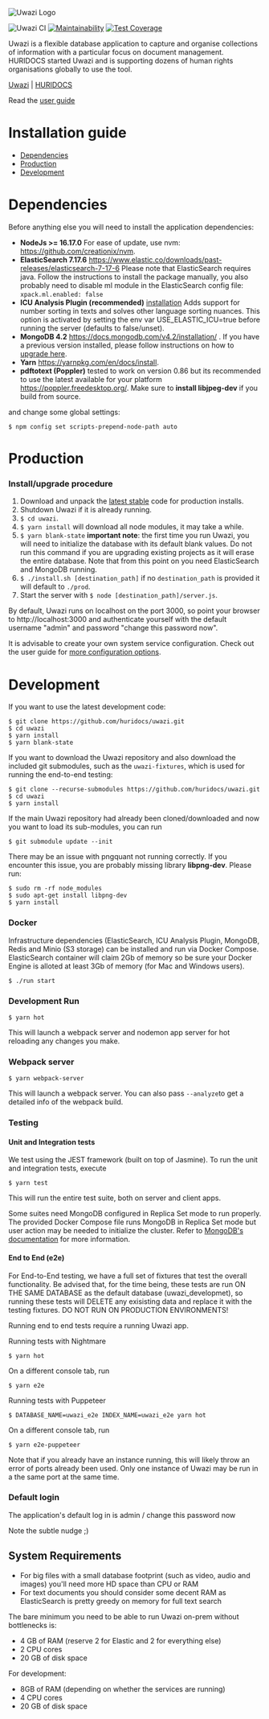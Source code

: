 <!-- @format -->

![Uwazi Logo](https://uwazi.io/assets/16369950628097kcvfquj74a.svg)

![Uwazi CI](https://github.com/huridocs/uwazi/workflows/Uwazi%20CI/badge.svg)
[![Maintainability](https://api.codeclimate.com/v1/badges/8c98a251ca64daf434f2/maintainability)](https://codeclimate.com/github/huridocs/uwazi/maintainability)
[![Test Coverage](https://api.codeclimate.com/v1/badges/8c98a251ca64daf434f2/test_coverage)](https://codeclimate.com/github/huridocs/uwazi/test_coverage)

Uwazi is a flexible database application to capture and organise collections of information with a particular focus on document management. HURIDOCS started Uwazi and is supporting dozens of human rights organisations globally to use the tool.

[Uwazi](https://www.uwazi.io/) | [HURIDOCS](https://huridocs.org/)

Read the [user guide](https://uwazi.readthedocs.io/en/latest/)

# Installation guide

- [Dependencies](#dependencies)
- [Production](#production)
- [Development](#development)

# Dependencies

Before anything else you will need to install the application dependencies:

- **NodeJs >= 16.17.0** For ease of update, use nvm: https://github.com/creationix/nvm.
- **ElasticSearch 7.17.6** https://www.elastic.co/downloads/past-releases/elasticsearch-7-17-6 Please note that ElasticSearch requires java. Follow the instructions to install the package manually, you also probably need to disable ml module in the ElasticSearch config file:
  `xpack.ml.enabled: false`
- **ICU Analysis Plugin (recommended)** [installation](https://www.elastic.co/guide/en/elasticsearch/plugins/current/analysis-icu.html#analysis-icu) Adds support for number sorting in texts and solves other language sorting nuances. This option is activated by setting the env var USE_ELASTIC_ICU=true before running the server (defaults to false/unset).
- **MongoDB 4.2** https://docs.mongodb.com/v4.2/installation/ . If you have a previous version installed, please follow instructions on how to [upgrade here](https://docs.mongodb.com/manual/release-notes/4.2-upgrade-standalone/).
- **Yarn** https://yarnpkg.com/en/docs/install.
- **pdftotext (Poppler)** tested to work on version 0.86 but its recommended to use the latest available for your platform https://poppler.freedesktop.org/. Make sure to **install libjpeg-dev** if you build from source.

and change some global settings:

```
$ npm config set scripts-prepend-node-path auto
```

# Production

### Install/upgrade procedure

1. Download and unpack the [latest stable](https://github.com/huridocs/uwazi/releases) code for production installs.
2. Shutdown Uwazi if it is already running.
3. `$ cd uwazi`.
4. `$ yarn install` will download all node modules, it may take a while.
5. `$ yarn blank-state` **important note**: the first time you run Uwazi, you will need to initialize the database with its default blank values. Do not run this command if you are upgrading existing projects as it will erase the entire database. Note that from this point on you need ElasticSearch and MongoDB running.
6. `$ ./install.sh [destination_path]` if no `destination_path` is provided it will default to `./prod`.
7. Start the server with `$ node [destination_path]/server.js`.

By default, Uwazi runs on localhost on the port 3000, so point your browser to http://localhost:3000 and authenticate yourself with the default username "admin" and password "change this password now".

It is advisable to create your own system service configuration. Check out the user guide for [more configuration options](https://github.com/huridocs/uwazi/wiki/Install-Uwazi-on-your-server).

# Development

If you want to use the latest development code:

```
$ git clone https://github.com/huridocs/uwazi.git
$ cd uwazi
$ yarn install
$ yarn blank-state
```

If you want to download the Uwazi repository and also download the included git submodules, such as the `uwazi-fixtures`, which is used for running the end-to-end testing:

```
$ git clone --recurse-submodules https://github.com/huridocs/uwazi.git
$ cd uwazi
$ yarn install
```

If the main Uwazi repository had already been cloned/downloaded and now you want to load its sub-modules, you can run

```
$ git submodule update --init
```

There may be an issue with pngquant not running correctly. If you encounter this issue, you are probably missing library **libpng-dev**. Please run:

```
$ sudo rm -rf node_modules
$ sudo apt-get install libpng-dev
$ yarn install
```

### Docker

Infrastructure dependencies (ElasticSearch, ICU Analysis Plugin, MongoDB, Redis and Minio (S3 storage) can be installed and run via Docker Compose. ElasticSearch container will claim 2Gb of memory so be sure your Docker Engine is alloted at least 3Gb of memory (for Mac and Windows users).

```shell
$ ./run start
```

### Development Run

```
$ yarn hot
```

This will launch a webpack server and nodemon app server for hot reloading any changes you make.

### Webpack server

```
$ yarn webpack-server
```

This will launch a webpack server. You can also pass `--analyze`to get a detailed info of the webpack build.

### Testing

#### Unit and Integration tests

We test using the JEST framework (built on top of Jasmine). To run the unit and integration tests, execute

```
$ yarn test
```

This will run the entire test suite, both on server and client apps.

Some suites need MongoDB configured in Replica Set mode to run properly. The provided Docker Compose file runs MongoDB in Replica Set mode but user action may be needed to initialize the cluster. Refer to [MongoDB's documentation](https://www.mongodb.com/docs/manual/tutorial/deploy-replica-set/#initiate-the-replica-set) for more information.

#### End to End (e2e)

For End-to-End testing, we have a full set of fixtures that test the overall functionality. Be advised that, for the time being, these tests are run ON THE SAME DATABASE as the default database (uwazi_developmet), so running these tests will DELETE any exisisting data and replace it with the testing fixtures. DO NOT RUN ON PRODUCTION ENVIRONMENTS!

Running end to end tests require a running Uwazi app.

Running tests with Nightmare

```
$ yarn hot
```

On a different console tab, run

```
$ yarn e2e
```

Running tests with Puppeteer

```
$ DATABASE_NAME=uwazi_e2e INDEX_NAME=uwazi_e2e yarn hot
```

On a different console tab, run

```
$ yarn e2e-puppeteer
```

Note that if you already have an instance running, this will likely throw an error of ports already been used. Only one instance of Uwazi may be run in a the same port at the same time.

### Default login

The application's default log in is admin / change this password now

Note the subtle nudge ;)

## System Requirements

- For big files with a small database footprint (such as video, audio and images) you'll need more HD space than CPU or RAM
- For text documents you should consider some decent RAM as ElasticSearch is pretty greedy on memory for full text search

The bare minimum you need to be able to run Uwazi on-prem without bottlenecks is:

- 4 GB of RAM (reserve 2 for Elastic and 2 for everything else)
- 2 CPU cores
- 20 GB of disk space

For development:

- 8GB of RAM (depending on whether the services are running)
- 4 CPU cores
- 20 GB of disk space
